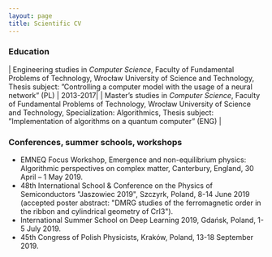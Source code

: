 ```yaml
---
layout: page
title: Scientific CV
---
```


### Education

| Engineering studies in *Computer Science*, Faculty of Fundamental Problems of Technology,
Wrocław University of Science and Technology,
Thesis subject: ”Controlling a computer model with the usage of a neural network” (PL) | 2013-2017|
| Master’s studies in *Computer Science*, Faculty of Fundamental Problems of Technology,
Wrocław University of Science and Technology, Specialization: Algorithmics,
Thesis subject: ”Implementation of algorithms on a quantum
computer” (ENG) |

### Conferences, summer schools, workshops

- EMNEQ Focus Workshop, Emergence and non-equilibrium physics: Algorithmic perspectives on complex matter, Canterbury, England, 30 April – 1 May 2019.
- 48th International School & Conference on the Physics of Semiconductors
"Jaszowiec 2019", Szczyrk, Poland, 8-14 June 2019 (accepted poster abstract: "DMRG studies of the ferromagnetic order in the ribbon and cylindrical geometry of CrI3").
- International Summer School on Deep Learning 2019, Gdańsk, Poland, 1-5 July 2019.
- 45th Congress of Polish Physicists, Kraków, Poland, 13-18 September 2019.
